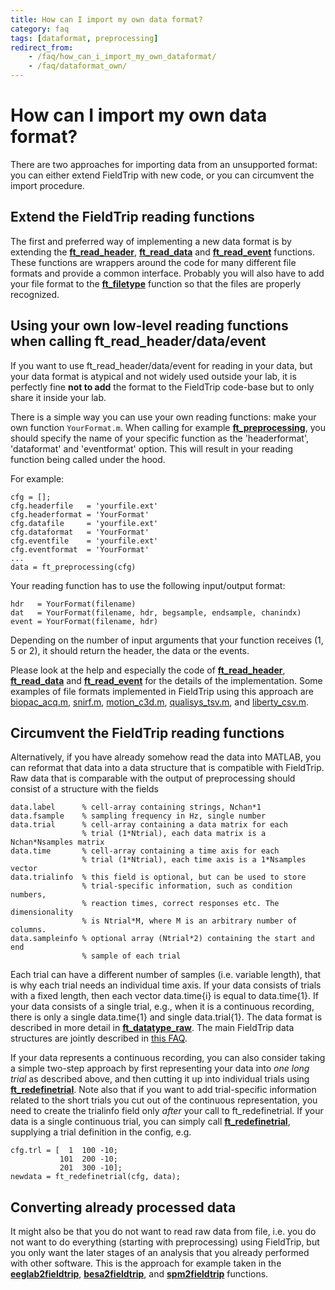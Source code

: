 ```yaml
---
title: How can I import my own data format?
category: faq
tags: [dataformat, preprocessing]
redirect_from:
    - /faq/how_can_i_import_my_own_dataformat/
    - /faq/dataformat_own/
---
```


# How can I import my own data format?

There are two approaches for importing data from an unsupported format: you can either extend FieldTrip with new code, or you can circumvent the import procedure.

## Extend the FieldTrip reading functions

The first and preferred way of implementing a new data format is by extending the **[ft_read_header](/reference/fileio/ft_read_header)**, **[ft_read_data](/reference/fileio/ft_read_data)** and **[ft_read_event](/reference/fileio/ft_read_event)** functions. These functions are wrappers around the code for many different file formats and provide a common interface. Probably you will also have to add your file format to the **[ft_filetype](/reference/fileio/ft_filetype)** function so that the files are properly recognized.

## Using your own low-level reading functions when calling ft_read_header/data/event

If you want to use ft_read_header/data/event for reading in your data, but your data format is atypical and not widely used outside your lab, it is perfectly fine **not to add** the format to the FieldTrip code-base but to only share it inside your lab.

There is a simple way you can use your own reading functions: make your own function `YourFormat.m`. When calling for example **[ft_preprocessing](/reference/ft_preprocessing)**, you should specify the name of your specific function as the 'headerformat', 'dataformat' and 'eventformat' option. This will result in your reading function being called under the hood.

For example:

    cfg = [];
    cfg.headerfile   = 'yourfile.ext'
    cfg.headerformat = 'YourFormat'
    cfg.datafile     = 'yourfile.ext'
    cfg.dataformat   = 'YourFormat'
    cfg.eventfile    = 'yourfile.ext'
    cfg.eventformat  = 'YourFormat'
    ...
    data = ft_preprocessing(cfg)

Your reading function has to use the following input/output format:

    hdr   = YourFormat(filename)
    dat   = YourFormat(filename, hdr, begsample, endsample, chanindx)
    event = YourFormat(filename, hdr)

Depending on the number of input arguments that your function receives (1, 5 or 2), it should return the header, the data or the events.

Please look at the help and especially the code of **[ft_read_header](/reference/fileio/ft_read_header)**, **[ft_read_data](/reference/fileio/ft_read_data)** and **[ft_read_event](/reference/fileio/ft_read_event)** for the details of the implementation. Some examples of file formats implemented in FieldTrip using this approach are [biopac_acq.m](https://github.com/fieldtrip/fieldtrip/blob/master/fileio/private/biopac_acq.m), [snirf.m](https://github.com/fieldtrip/fieldtrip/blob/master/fileio/private/snirf.m), [motion_c3d.m](https://github.com/fieldtrip/fieldtrip/blob/master/fileio/private/motion_c3d.m), [qualisys_tsv.m](https://github.com/fieldtrip/fieldtrip/blob/master/fileio/private/qualisys_tsv.m), and [liberty_csv.m](https://github.com/fieldtrip/fieldtrip/blob/master/fileio/private/liberty_csv.m).

## Circumvent the FieldTrip reading functions

Alternatively, if you have already somehow read the data into MATLAB, you can reformat that data into a data structure that is compatible with FieldTrip. Raw data that is comparable with the output of preprocessing should consist of a structure with the fields

    data.label      % cell-array containing strings, Nchan*1
    data.fsample    % sampling frequency in Hz, single number
    data.trial      % cell-array containing a data matrix for each
                    % trial (1*Ntrial), each data matrix is a Nchan*Nsamples matrix
    data.time       % cell-array containing a time axis for each
                    % trial (1*Ntrial), each time axis is a 1*Nsamples vector
    data.trialinfo  % this field is optional, but can be used to store
                    % trial-specific information, such as condition numbers,
                    % reaction times, correct responses etc. The dimensionality
                    % is Ntrial*M, where M is an arbitrary number of columns.
    data.sampleinfo % optional array (Ntrial*2) containing the start and end
                    % sample of each trial

Each trial can have a different number of samples (i.e. variable length), that is why each trial needs an individual time axis. If your data consists of trials with a fixed length, then each vector data.time{i} is equal to data.time{1}. If your data consists of a single trial, e.g., when it is a continuous recording, there is only a single data.time{1} and single data.trial{1}. The data format is described in more detail in **[ft_datatype_raw](/reference/utilities/ft_datatype_raw)**. The main FieldTrip data structures are jointly described in [this FAQ](/faq/how_are_the_various_data_structures_defined).

If your data represents a continuous recording, you can also consider taking a simple two-step approach by first representing your data into _one long trial_ as described above, and then cutting it up into individual trials using **[ft_redefinetrial](/reference/ft_redefinetrial)**. Note also that if you want to add trial-specific information related to the short trials you cut out of the continuous representation, you need to create the trialinfo field only _after_ your call to ft_redefinetrial. If your data is a single continuous trial, you can simply call **[ft_redefinetrial](/reference/ft_redefinetrial)**, supplying a trial definition in the config, e.g.

    cfg.trl = [  1  100 -10;
               101  200 -10;
               201  300 -10];
    newdata = ft_redefinetrial(cfg, data);

## Converting already processed data

It might also be that you do not want to read raw data from file, i.e. you do not want to do everything (starting with preprocessing) using FieldTrip, but you only want the later stages of an analysis that you already performed with other software. This is the approach for example taken in the **[eeglab2fieldtrip](/reference/external/eeglab/eeglab2fieldtrip)**, **[besa2fieldtrip](/reference/besa2fieldtrip)**, and **[spm2fieldtrip](/reference/spm2fieldtrip)** functions.
